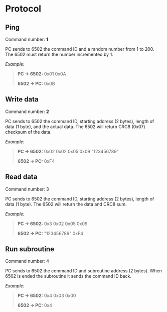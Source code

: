 # Protocol

## Ping
Command number: **1**

PC sends to 6502 the command ID and a random number from 1 to 200.
The 6502 must return the number incremented by 1.

*Example:*
> **PC -> 6502:** 0x01 0x0A
> 
> **6502 -> PC:** 0x0B

## Write data
Command number: **2**

PC sends to 6502 the command ID, starting address (2 bytes), length of data (1 byte), and the actual data.
The 6502 will return CRC8 (0x07) checksum of the data.

*Example:*

> **PC -> 6502:** 0x02 0x02 0x05 0x09 "123456789"
>
> **6502 -> PC:** 0xF4

## Read data
Command number: 3

PC sends to 6502 the command ID, starting address (2 bytes), length of data (1 byte).
The 6502 will return the data and CRC8 sum.

*Example:*

> **PC -> 6502:** 0x3 0x02 0x05 0x09
> 
> **6502 -> PC:** "123456789" 0xF4

## Run subroutine
Command number: 4

PC sends to 6502 the command ID and subroutine address (2 bytes).
When 6502 is ended the subroutine it sends the command ID back.

*Example:*

> **PC -> 6502:** 0x4 0x03 0x00
> 
> **6502 -> PC:** 0x4

